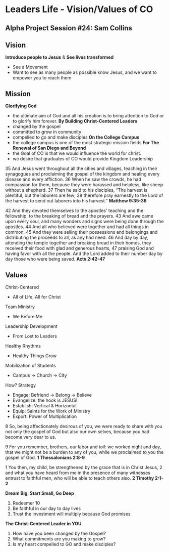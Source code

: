 # Leaders Life - Vision/Values of CO
## Alpha Project Session #24: Sam Collins

## Vision
**Introduce people to Jesus** & **See lives transformed**
- See a Movement
- Want to see as many people as possible know Jesus, and we want to empower you to reach them

## Mission
**Glorifying God**
- the ultimate aim of God and all his creation is to bring attention to God or to glorify him forever.
**By Building Christ-Centered Leaders**
- changed by the gospel
- committed to grow in community
- compelled to go and make disciples
**On the College Campus**
- the college campus is one of the most strategic
mission fields
**For The Renewal of San Diego and Beyond**
- the Goal of CO is that we would influence the world for christ.
- we desire that graduates of CO would provide Kingdom Leadership

35 And Jesus went throughout all the cities and villages, teaching in their synagogues and proclaiming the gospel of the kingdom and healing every disease and every affliction. 36 When he saw the crowds, he had compassion for them, because they were harassed and helpless, like sheep without a shepherd. 37 Then he said to his disciples, “The harvest is plentiful, but the laborers are few; 38 therefore pray earnestly to the Lord of the harvest to send out laborers into his harvest.” **Matthew 9:35-38**

42 And they devoted themselves to the apostles' teaching and the fellowship, to the breaking of bread and the prayers. 43 And awe came upon every soul, and many wonders and signs were being done through the apostles. 44 And all who believed were together and had all things in common. 45 And they were selling their possessions and belongings and distributing the proceeds to all, as any had need. 46 And day by day, attending the temple together and breaking bread in their homes, they received their food with glad and generous hearts, 47 praising God and having favor with all the people. And the Lord added to their number day by day those who were being saved. **Acts 2:42-47**

## Values

Christ-Centered
- All of Life, All for Christ

Team Ministry
- We Before Me

Leadership Development
- From Lost to Leaders

Healthy Rhythms
- Healthy Things Grow

Mobilization of Students
- Campus -> Church -> City

How? Strategy
- Engage: Befriend -> Belong -> Believe
- Evangelize: the hook is JESUS!
- Establish: Vertical & Horizontal
- Equip: Saints for the Work of Ministry
- Export: Power of Multiplication

8 So, being affectionately desirous of you, we were ready to share with you not only the gospel of God but also our own selves, because you had become very dear to us.

9 For you remember, brothers, our labor and toil: we worked night and day, that we might not be a burden to any of you, while we proclaimed to you the gospel of God.
**1 Thessalonians 2:8-9**

1 You then, my child, be strengthened by the grace that is in Christ Jesus, 2 and what you have heard from me in the presence of many witnesses entrust to faithful men, who will be able to teach others also.
**2 Timothy 2:1-2**

**Dream Big, Start Small, Go Deep**
1. Redeemer 10
2. Be faithful in our day to day lives
3. Trust the investment will multiply because God promises

**The Christ-Centered Leader in YOU**
1. How have you been changed by the Gospel?
2. What commitments are you making to grow?
3. Is my heart compelled to GO and make disciples?